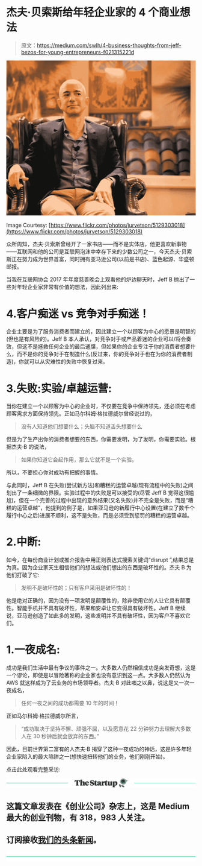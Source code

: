# 杰夫·贝索斯给年轻企业家的 4 个商业想法

> 原文：<https://medium.com/swlh/4-business-thoughts-from-jeff-bezos-for-young-entrepreneurs-f021315221d>

![](img/9b9363f6e70918c070e4e672163820bf.png)

Image Courtesy: [https://www.flickr.com/photos/jurvetson/5129303018](https://www.flickr.com/photos/jurvetson/5129303018)

众所周知，杰夫·贝索斯曾经开了一家书店——而不是实体店，他更喜欢新事物——互联网和他的公司是互联网泡沫中幸存下来的少数公司之一，今天杰夫·贝索斯正在努力成为世界首富，同时拥有亚马逊公司(以前是书店)、蓝色起源、华盛顿邮报。

当我在互联网协会 2017 年年度慈善晚会上观看他的炉边聊天时，Jeff B 抛出了一些对年轻企业家非常有价值的想法，因此列出来:

# 4.客户痴迷 vs 竞争对手痴迷！

企业主要是为了服务消费者而建立的，因此建立一个以顾客为中心的愿景是明智的(但也是有风险的)。Jeff B 本人承认，对竞争对手或产品着迷的企业可以/将会奏效，但这不是拯救任何企业的最后通牒，但如果你的企业专注于你的消费者想要什么，而不是你的竞争对手在制造什么(反过来，你的竞争对手也在为你的消费者制造)，你就可以从灾难性的失败中恢复过来。

# 3.失败:实验/卓越运营:

当你在建立一个以顾客为中心的企业时，不仅要在竞争中保持领先，还必须在考虑顾客需求方面保持领先。正如马尔科姆·格拉德威尔曾经说过的，

> 没有人知道他们想要什么；头脑不知道舌头想要什么

但是为了生产出你的消费者想要的东西，你需要发明，为了发明，你需要实验。根据杰夫·B 的说法，

> 如果你知道它会起作用，那么它就不是一个实验。

所以，不要担心你对成功有把握的事情。

与此同时，Jeff B 在失败(尝试新方法)和糟糕的运营卓越(现有流程中的失败)之间划出了一条细微的界限。实验过程中的失败是可以接受的(尽管 Jeff B 觉得这很尴尬)，但在一个完善的过程中出现的意外结果(又名失败)并不完全是失败，而是“糟糕的运营卓越”，他提到的例子是，如果亚马逊的新履行中心设置(在建立了数千个履行中心之后)进展不顺利，这不是失败，而是必须受到惩罚的糟糕的运营卓越。

# 2.中断:

如今，在每份商业计划或推介报告中用正则表达式搜索关键词“disrupt ”,结果总是为真。因为企业家天生相信他们的想法或他们想出的东西是破坏性的。杰夫 B 为他们打破了它:

> 发明不是破坏性的；只有客户采用是破坏性的！

他是绝对正确的，因为没有一项发明是颠覆性的，除非使用它的人让它具有颠覆性。智能手机并不具有破坏性，苹果和安卓让它变得具有破坏性。Jeff B 继续说，亚马逊创造了如此多的发明，这些发明并不具有破坏性，因为客户不喜欢它们。

# 1.一夜成名:

成功是我们生活中最有争议的事件之一。大多数人仍然相信成功是突发奇想，这是一个谬论，即使是以冒险著称的企业家也没有意识到这一点。大多数人仍然认为 AWS 就这样成为了云业务的市场领导者。杰夫·B 对此嗤之以鼻，说这是又一次一夜成名，

> 任何一夜之间的成功都需要 10 年的时间！

正如马尔科姆·格拉德威尔所言，

> “成功取决于坚持不懈、顽强不屈，以及愿意花 22 分钟努力去理解大多数人在 30 秒钟后就会放弃的东西。”

因此，目前世界第二富有的人杰夫·B 揭穿了这种一夜成功的神话，这是许多年轻企业家陷入的最大陷阱之一(想快速扭转他们的业务，他们刚刚开始)。

点击此处观看完整采访:

[![](img/308a8d84fb9b2fab43d66c117fcc4bb4.png)](https://medium.com/swlh)

## 这篇文章发表在《创业公司》杂志上，这是 Medium 最大的创业刊物，有 318，983 人关注。

## 订阅接收[我们的头条新闻](http://growthsupply.com/the-startup-newsletter/)。

[![](img/b0164736ea17a63403e660de5dedf91a.png)](https://medium.com/swlh)